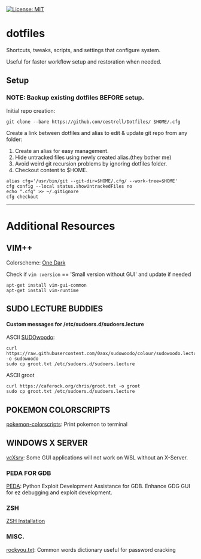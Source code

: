 [![License: MIT](https://img.shields.io/badge/License-MIT-green.svg)](https://opensource.org/licenses/MIT)

# dotfiles
Shortcuts, tweaks, scripts, and settings that configure system.

Useful for faster workflow setup and restoration when needed.

## Setup

### NOTE: Backup existing dotfiles BEFORE setup.

Initial repo creation:
```
git clone --bare https://github.com/cestrell/Dotfiles/ $HOME/.cfg
```

Create a link between dotfiles and alias to edit & update git repo from any folder:
1. Create an alias for easy management.
2. Hide untracked files using newly created alias.(they bother me)
3. Avoid weird git recursion problems by ignoring dotfiles folder.
4. Checkout content to $HOME.

```
alias cfg='/usr/bin/git --git-dir=$HOME/.cfg/ --work-tree=$HOME'
cfg config --local status.showUntrackedFiles no
echo ".cfg" >> ~/.gitignore
cfg checkout
```
---
# Additional Resources

## VIM++
Colorscheme: [One Dark](https://github.com/joshdick/onedark.vim)

Check if `vim :version` == 'Small version without GUI' and update if needed
```
apt-get install vim-gui-common
apt-get install vim-runtime
```

## SUDO LECTURE BUDDIES
#### Custom messages for /etc/sudoers.d/sudoers.lecture

ASCII [SUDOwoodo](https://github.com/0aax/sudowoodo):
```
curl https://raw.githubusercontent.com/0aax/sudowoodo/colour/sudowoodo.lecture -o sudowoodo
sudo cp groot.txt /etc/sudoers.d/sudoers.lecture
```
ASCII groot
```
curl https://caferock.org/chris/groot.txt -o groot
sudo cp groot.txt /etc/sudoers.d/sudoers.lecture
```

## POKEMON COLORSCRIPTS
[pokemon-colorscripts](https://gitlab.com/phoneybadger/pokemon-colorscripts): Print pokemon to terminal

## WINDOWS X SERVER
[vcXsrv](https://sourceforge.net/projects/vcxsrv/): Some GUI applications will not work on WSL without an X-Server.

### PEDA FOR GDB
[PEDA](https://github.com/longld/peda): Python Exploit Development Assistance for GDB. Enhance GDG GUI for ez debugging and exploit development.

### ZSH
[ZSH Installation](https://github.com/ohmyzsh/ohmyzsh#basic-installation)

### MISC.
[rockyou.txt](https://github.com/brannondorsey/naive-hashcat/releases/download/data/rockyou.txt): Common words dictionary useful for password cracking


